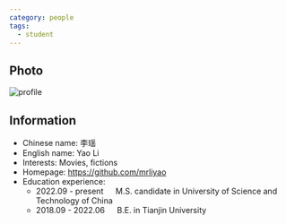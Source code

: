```yaml
---
category: people
tags:
  - student
---
```


## Photo

![profile](https://user-images.githubusercontent.com/116997215/198896704-9401a3f5-c3cd-40c8-a4b7-12985cf1eafa.jpg)

## Information

- Chinese name: 李瑶
- English name: Yao Li
- Interests: Movies, fictions
- Homepage: <https://github.com/mrliyao>
- Education experience:
  - 2022.09 - present     M.S. candidate in University of Science and Technology of China
  - 2018.09 - 2022.06     B.E. in Tianjin University

